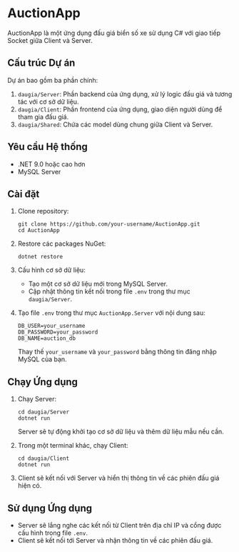 # AuctionApp

AuctionApp là một ứng dụng đấu giá biển số xe sử dụng C# với giao tiếp Socket giữa Client và Server.

## Cấu trúc Dự án

Dự án bao gồm ba phần chính:

1. `daugia/Server`: Phần backend của ứng dụng, xử lý logic đấu giá và tương tác với cơ sở dữ liệu.
2. `daugia/Client`: Phần frontend của ứng dụng, giao diện người dùng để tham gia đấu giá.
3. `daugia/Shared`: Chứa các model dùng chung giữa Client và Server.

## Yêu cầu Hệ thống

- .NET 9.0 hoặc cao hơn
- MySQL Server

## Cài đặt

1. Clone repository:
   ```
   git clone https://github.com/your-username/AuctionApp.git
   cd AuctionApp
   ```

2. Restore các packages NuGet:
   ```
   dotnet restore
   ```

3. Cấu hình cơ sở dữ liệu:
   - Tạo một cơ sở dữ liệu mới trong MySQL Server.
   - Cập nhật thông tin kết nối trong file `.env` trong thư mục `daugia/Server`.

4. Tạo file `.env` trong thư mục `AuctionApp.Server` với nội dung sau:
   ```
   DB_USER=your_username
   DB_PASSWORD=your_password
   DB_NAME=auction_db
   ```
   Thay thế `your_username` và `your_password` bằng thông tin đăng nhập MySQL của bạn.

## Chạy Ứng dụng

1. Chạy Server:
   ```
   cd daugia/Server
   dotnet run
   ```
   Server sẽ tự động khởi tạo cơ sở dữ liệu và thêm dữ liệu mẫu nếu cần.

2. Trong một terminal khác, chạy Client:
   ```
   cd daugia/Client
   dotnet run
   ```

3. Client sẽ kết nối với Server và hiển thị thông tin về các phiên đấu giá hiện có.

## Sử dụng Ứng dụng

- Server sẽ lắng nghe các kết nối từ Client trên địa chỉ IP và cổng được cấu hình trong file `.env`.
- Client sẽ kết nối tới Server và nhận thông tin về các phiên đấu giá.


